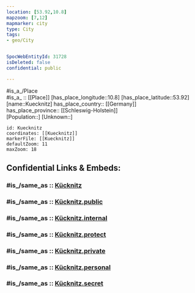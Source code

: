 ```yaml
---
location: [53.92,10.8] 
mapzoom: [7,12] 
mapmarker: city 
type: City
tags:
- geo/City


SpocWebEntityId: 31728
isDeleted: false
confidential: public

---
```

#is_a_/Place  
#is_a_ :: [[Place]] 
[has_place_longitude::10.8] 
[has_place_latitude::53.92] 
[name::Kuecknitz] 
has_place_country:: [[Germany]]  
has_place_province:: [[Schleswig-Holstein]]  
[Population::] 
[Unknown::] 


```leaflet
id: Kuecknitz
coordinates: [[Kuecknitz]] 
markerFile: [[Kuecknitz]] 
defaultZoom: 11 
maxZoom: 18
```


## Confidential Links & Embeds: 

### #is_/same_as :: [Kücknitz](/_Standards/Earth/Continent/Europe/Europe~Central/Germany/Germany~West/Schleswig-Holstein/counties~SH/Lübeck/Kücknitz.md) 

### #is_/same_as :: [Kücknitz.public](/_public/Earth/Continent/Europe/Europe~Central/Germany/Germany~West/Schleswig-Holstein/counties~SH/Lübeck/Kücknitz.public.md) 

### #is_/same_as :: [Kücknitz.internal](/_internal/Earth/Continent/Europe/Europe~Central/Germany/Germany~West/Schleswig-Holstein/counties~SH/Lübeck/Kücknitz.internal.md) 

### #is_/same_as :: [Kücknitz.protect](/_protect/Earth/Continent/Europe/Europe~Central/Germany/Germany~West/Schleswig-Holstein/counties~SH/Lübeck/Kücknitz.protect.md) 

### #is_/same_as :: [Kücknitz.private](/_private/Earth/Continent/Europe/Europe~Central/Germany/Germany~West/Schleswig-Holstein/counties~SH/Lübeck/Kücknitz.private.md) 

### #is_/same_as :: [Kücknitz.personal](/_personal/Earth/Continent/Europe/Europe~Central/Germany/Germany~West/Schleswig-Holstein/counties~SH/Lübeck/Kücknitz.personal.md) 

### #is_/same_as :: [Kücknitz.secret](/_secret/Earth/Continent/Europe/Europe~Central/Germany/Germany~West/Schleswig-Holstein/counties~SH/Lübeck/Kücknitz.secret.md)

